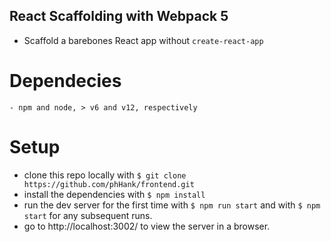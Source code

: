 ## React Scaffolding with Webpack 5
 - Scaffold a barebones React app without `create-react-app`

# Dependecies
    - npm and node, > v6 and v12, respectively

# Setup
 - clone this repo locally with `$ git clone https://github.com/phHank/frontend.git`
 - install the dependencies with `$ npm install`
 - run the dev server for the first time with `$ npm run start` and with `$ npm start` for any subsequent runs.
 - go to http://localhost:3002/ to view the server in a browser. 